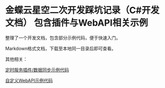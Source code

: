 # 金蝶云星空二次开发踩坑记录（C#开发文档） 包含插件与WebAPI相关示例
整理了一个开发文档，包含部分示例代码，便于快速入门。



Markdown格式文档，下载至本地同一目录后即可查看。



其他相关：

[定时服务插件/数据同步示例代码](https://github.com/Taki0327/Kindgee-k3cloud-DataSynchronization)

[自定义WebAPI示例代码](https://github.com/Taki0327/Kindgee-k3cloud-WebAPI)


